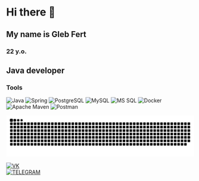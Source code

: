 # Hi there 🗻

## My name is Gleb Fert
### 22 y.o.
## Java developer

### Tools
![Java](https://img.shields.io/badge/Java-FFFFFF?style=for-the-badge&logo=openjdk&logoColor=000000)
![Spring](https://img.shields.io/badge/Spring-FFFFFF?style=for-the-badge&logo=Spring&logoColor=000000)
![PostgreSQL](https://img.shields.io/badge/-PostgreSQL-FFFFFF?style=for-the-badge&logo=PostgreSQL&logoColor=000000)
![MySQL](https://img.shields.io/badge/-MySQL-FFFFFF?style=for-the-badge&logo=MySQL&logoColor=000000)
![MS SQL](https://img.shields.io/badge/-MS_SQL-FFFFFF?style=for-the-badge&logo=MS_SQL&logoColor=000000)
![Docker](https://img.shields.io/badge/-Docker-FFFFFF?style=for-the-badge&logo=Docker&logoColor=000000)
![Apache Maven](https://img.shields.io/badge/Apache%20Maven-FFFFFF?style=for-the-badge&logo=Apache%20Maven&logoColor=000000)
![Postman](https://img.shields.io/badge/Postman-FFFFFF?style=for-the-badge&logo=postman&logoColor=000000)



 
<picture>
  <source
    media="(prefers-color-scheme: dark)"
    srcset="https://raw.githubusercontent.com/platane/snk/output/github-contribution-grid-snake-dark.svg"
  />
  <source
    media="(prefers-color-scheme: light)"
    srcset="https://raw.githubusercontent.com/platane/snk/output/github-contribution-grid-snake.svg"
  />
  <img
    alt="github contribution grid snake animation"
    src="https://raw.githubusercontent.com/platane/snk/output/github-contribution-grid-snake.svg"
  />
</picture>

[![VK](https://img.shields.io/badge/вконтакте-%232E87FB.svg?&style=for-the-badge&logo=vk&logoColor=white)](https://vk.com/l1ant)  
[![TELEGRAM](https://img.shields.io/badge/TELEGRAM-%232E87FB.svg?&style=for-the-badge&logo=telegram&logoColor=white)](https://t.me/Shootparis)  